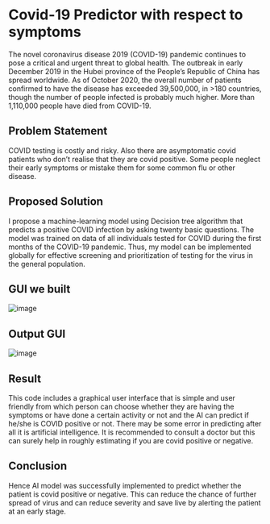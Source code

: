 # Covid-19 Predictor with respect to symptoms
The novel coronavirus disease 2019 (COVID-19) pandemic continues to pose a critical and urgent threat to global health. The outbreak in early December 2019 in the Hubei province of the People’s Republic of China has spread worldwide. As of October 2020, the overall number of patients confirmed to have the disease has exceeded 39,500,000, in >180 countries, though the number of people infected is probably much higher. More than 1,110,000 people have died from COVID-19.

## Problem Statement
COVID testing is costly and risky. Also there are asymptomatic covid patients who don’t realise that they are covid positive. Some people neglect their early symptoms or mistake them for some common flu or other disease.

## Proposed Solution
I propose a machine-learning model using Decision tree algorithm that predicts a positive COVID infection by asking twenty basic questions. The model was trained on data of all individuals tested for COVID during the first months of the COVID-19 pandemic. Thus, my model can be implemented globally for effective screening and prioritization of testing for the virus in the general population.

## GUI we built
![image](https://user-images.githubusercontent.com/64376922/116741520-de8fd200-aa13-11eb-83e6-95126a1a190b.png)

## Output GUI
![image](https://user-images.githubusercontent.com/64376922/116741568-ed768480-aa13-11eb-9c3a-6803888b555c.png)

## Result
This code includes a graphical user interface that is simple and user friendly from which person can choose whether they are having the symptoms or have done a certain activity or not and the AI can predict if he/she is COVID positive or not. There may be some error in predicting after all it is artificial intelligence. It is recommended to consult a doctor but this can surely help in roughly estimating if you are covid positive or negative.

## Conclusion
Hence AI model was successfully implemented to predict whether the patient is covid positive or negative. This can reduce the chance of further spread of virus and can reduce severity and save live by alerting the patient at an early stage.
